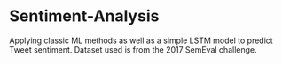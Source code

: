 # Sentiment-Analysis
Applying classic ML methods as well as a simple LSTM model to predict Tweet sentiment. Dataset used is from the 2017 SemEval challenge.
